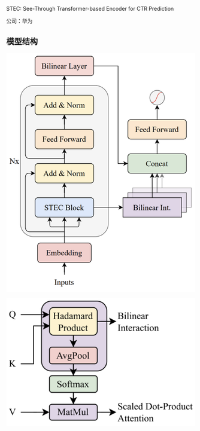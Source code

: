  STEC: See-Through Transformer-based Encoder for CTR Prediction

公司：华为


## 模型结构

![1719926234175](image/README/1719926234175.png)


![1719926270684](image/README/1719926270684.png)
